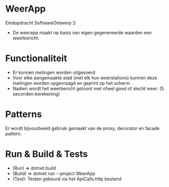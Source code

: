 # WeerApp
Eindopdracht SoftwareOntwerp 2:
- De weerapp maakt op basis van eigen gegenereerde waarden een weerbericht.

# Functionaliteit
- Er kunnen metingen worden uitgevoerd
- Voor elke aangemaakte stad (met elk hun weerstations) kunnen deze metingen worden opgevraagd en geprint op het scherm.
- Nadien wordt het weerbericht getoont met ofwel goed of slecht weer. (5 seconden berekening)

# Patterns
Er wordt bijvoorbeeld gebruik gemaakt van de proxy, decorator en facade pattern.

# Run & Build & Tests
- (Run) => dotnet build 
- (Build) => dotnet run --project WeerApp
- (Test): Testen gebeurd via het ApiCalls.http bestand



